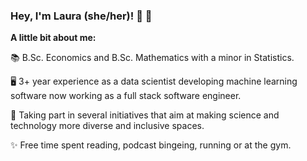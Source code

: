 ### Hey, I'm Laura (she/her)! 👋 🤗

**A little bit about me:**

📚 B.Sc. Economics and B.Sc. Mathematics with a minor in Statistics.

🖥️ 3+ year experience as a data scientist developing machine learning software now working as a full stack software engineer.

🌱 Taking part in several initiatives that aim at making science and technology more diverse and inclusive spaces.

✨ Free time spent reading, podcast bingeing, running or at the gym.

